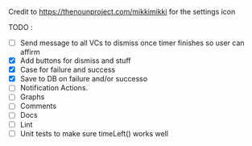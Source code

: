 Credit to https://thenounproject.com/mikkimikki for the settings icon

TODO :
- [ ] Send message to all VCs to dismiss once timer finishes so user can affirm
- [x] Add buttons for dismiss and stuff
- [x] Case for failure and success 
- [x] Save to DB on failure and/or successo
- [ ] Notification Actions.
- [ ] Graphs
- [ ] Comments
- [ ] Docs
- [ ] Lint
- [ ] Unit tests to make sure timeLeft() works well